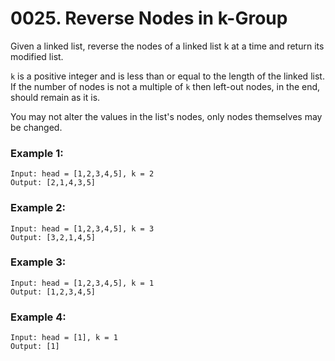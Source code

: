 # 0025. Reverse Nodes in k-Group
Given a linked list, reverse the nodes of a linked list k at a time and return its modified list.

`k` is a positive integer and is less than or equal to the length of the linked list. If the number of nodes is not a multiple of `k` then left-out nodes, in the end, should remain as it is.

You may not alter the values in the list's nodes, only nodes themselves may be changed.

### Example 1:
```
Input: head = [1,2,3,4,5], k = 2
Output: [2,1,4,3,5]
```

### Example 2:
```
Input: head = [1,2,3,4,5], k = 3
Output: [3,2,1,4,5]
```

### Example 3:
```
Input: head = [1,2,3,4,5], k = 1
Output: [1,2,3,4,5]
```

### Example 4:
```
Input: head = [1], k = 1
Output: [1]
```